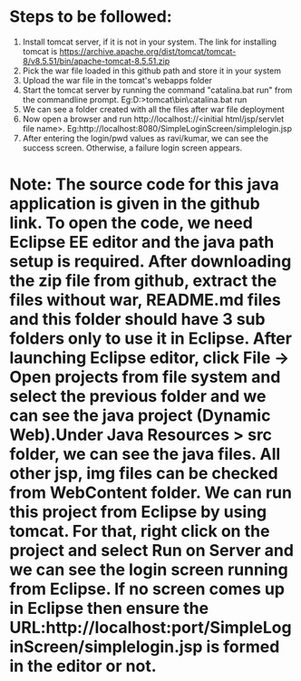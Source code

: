 # Steps to be followed:
1) Install tomcat server, if it is not in your system. The link for installing tomcat is https://archive.apache.org/dist/tomcat/tomcat-8/v8.5.51/bin/apache-tomcat-8.5.51.zip
2) Pick the war file loaded in this github path and store it in your system
3) Upload the war file in the tomcat's webapps folder
4) Start the tomcat server by running the command "catalina.bat run" from the commandline prompt. Eg:D:\>tomcat\bin\catalina.bat run
5) We can see a folder created with all the files after war file deployment
6) Now open a browser and run http://localhost:<port>/<war file name>/<initial html/jsp/servlet file name>. Eg:http://localhost:8080/SimpleLoginScreen/simplelogin.jsp
7) After entering the login/pwd values as ravi/kumar, we can see the success screen. Otherwise, a failure login screen appears.


# Note: The source code for this java application is given in the github link. To open the code, we need Eclipse EE editor and the java path setup is required. After downloading the zip file from github, extract the files without war, README.md files and this folder should have 3 sub folders only to use it in Eclipse. After launching Eclipse editor, click File -> Open projects from file system and select the previous folder and we can see the java project (Dynamic Web).Under Java Resources > src folder, we can see the java files. All other jsp, img files can be checked from WebContent folder. We can run this project from Eclipse by using tomcat. For that, right click on the project and select Run on Server and we can see the login screen running from Eclipse. If no screen comes up in Eclipse then ensure the URL:http://localhost:port/SimpleLoginScreen/simplelogin.jsp is formed in the editor or not.
